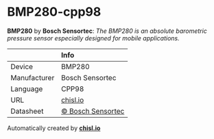 # BMP280-cpp98

**BMP280** by **Bosch Sensortec**: *The BMP280 is an absolute barometric pressure sensor especially designed for mobile applications.*

|              | Info                         |
|:-------------|:-----------------------------|
| Device       | BMP280                        |
| Manufacturer | Bosch Sensortec |
| Language     | CPP98 |
| URL          | [chisl.io](https://chisl.io/v/BMP280?t=cpp&r=98) |
| Datasheet    | [&copy; Bosch Sensortec](https://ae-bst.resource.bosch.com/media/_tech/media/datasheets/BST-BMP280-DS001-18.pdf) |

Automatically created by **[chisl.io](https://chisl.io)**
